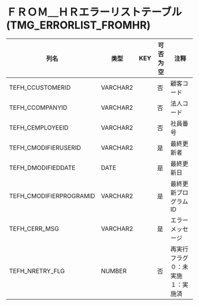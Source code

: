 # ＦＲＯＭ＿ＨＲエラーリストテーブル(TMG_ERRORLIST_FROMHR)
| 列名   | 类型   | KEY  | 可否为空 | 注释   |
| ---- | ---- | ---- | ---- | ---- |
|TEFH_CCUSTOMERID|VARCHAR2||否|顧客コード|
|TEFH_CCOMPANYID|VARCHAR2||否|法人コード|
|TEFH_CEMPLOYEEID|VARCHAR2||否|社員番号|
|TEFH_CMODIFIERUSERID|VARCHAR2||是|最終更新者|
|TEFH_DMODIFIEDDATE|DATE||是|最終更新日|
|TEFH_CMODIFIERPROGRAMID|VARCHAR2||是|最終更新プログラムID|
|TEFH_CERR_MSG|VARCHAR2||是|エラーメッセージ|
|TEFH_NRETRY_FLG|NUMBER||否|再実行フラグ ０：未実施 １：実施済|
